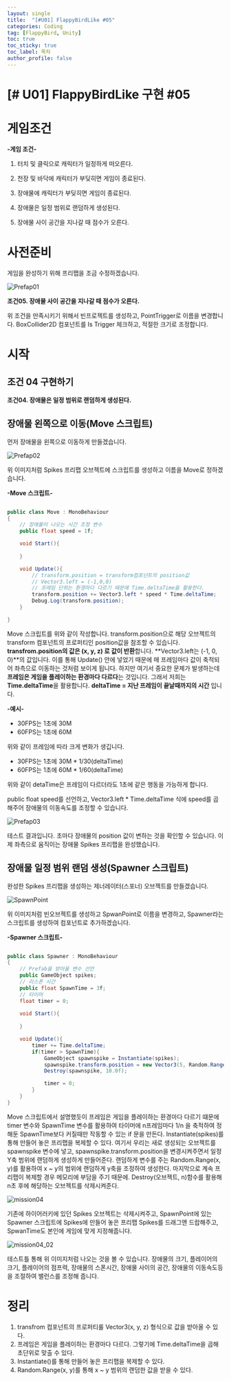 ```yaml
---
layout: single
title:  "[#U01] FlappyBirdLike #05"
categories: Coding
tag: [FlappyBird, Unity]
toc: true 
toc_sticky: true 
toc_label: 목차    
author_profile: false
---
```


# [# U01] FlappyBirdLike 구현 #05

# 게임조건

**-게임 조건-**

1. 터치 및 클릭으로 캐릭터가 일정하게 떠오른다.

2. 천장 및 바닥에 캐릭터가 부딪히면 게임이 종료된다.

3. 장애물에 캐릭터가 부딪히면 게임이 종료된다.

4. 장애물은 일정 범위로 랜덤하게 생성된다.

5. 장애물 사이 공간을 지나갈 때 점수가 오른다.

   

# 사전준비   
게임을 완성하기 위해 프리팹을 조금 수정하겠습니다.

![Prefap01](https://github.com/DozeKR/DozeKR.github.io/blob/master/images/2023-02-16-unity_flappybird05/Prefap01.png?raw=true)

**조건05. 장애물 사이 공간을 지나갈 때 점수가 오른다.**

위 조건을 만족시키기 위해서 빈프로젝트를 생성하고, PointTrigger로 이름을 변경합니다.  BoxCollider2D 컴포넌트를 Is Trigger 체크하고, 적절한 크기로 조정합니다.




# 시작

## 조건 04 구현하기



**조건04. 장애물은 일정 범위로 랜덤하게 생성된다.**




## 장애물 왼쪽으로 이동(Move 스크립트)
먼저 장애물을 왼쪽으로 이동하게 만들겠습니다.

![Prefap02](https://github.com/DozeKR/DozeKR.github.io/blob/master/images/2023-02-16-unity_flappybird05/Prefap02.png?raw=true)

위 이미지처럼 Spikes 프리팹 오브젝트에 스크립트를 생성하고 이름을 Move로 정하겠습니다.

**-Move 스크립트-**

```c#

public class Move : MonoBehaviour
{
    // 장애물이 나오는 시간 조정 변수
    public float speed = 1f;

    void Start(){
        
    }

    void Update(){
        // transform.position = transform컴포넌트의 position값
        // Vector3.left = (-1,0,0) 
        // 프레임 단위는 환경마다 다르기 때문에 Time.deltaTime을 활용한다.
        transform.position += Vector3.left * speed * Time.deltaTime;
        Debug.Log(transform.position);
    }

}

```

Move 스크립트를 위와 같이 작성합니다.
transform.position으로 해당 오브젝트의 transform 컴포넌트의 프로퍼티인 position값을 참조할 수 있습니다.
**transfrom.position의 값은 (x, y, z) 로 값이 반환**합니다.
**Vector3.left는 (-1, 0, 0)**의 값입니다. 이를 통해 Update() 안에 넣었기 때문에 매 프레임마다 값이 축적되어 좌측으로 이동하는 것처럼 보이게 됩니다.
하지만 여기서 중요한 문제가 발생하는데 **프레임은 게임을 플레이하는 환경마다 다르다**는 것입니다. 그래서 저희는 **Time.deltaTime**을 활용합니다.
**deltaTime = 지난 프레임이 끝날때까지의 시간** 입니다.

**-예시-**
* 30FPS는 1초에 30M
* 60FPS는 1초에 60M
  

위와 같이 프레임에 따라 크게 변화가 생깁니다. 
* 30FPS는 1초에 30M * 1/30(deltaTime)
* 60FPS는 1초에 60M * 1/60(deltaTime)
  

위와 같이 detaTime은 프레임이 다르더라도 1초에 같은 행동을 가능하게 합니다.

public float speed를 선언하고, Vector3.left * Time.deltaTime 식에 speed를 곱해주어 장애물의 이동속도를 조정할 수 있습니다.



![Prefap03](https://github.com/DozeKR/DozeKR.github.io/blob/master/images/2023-02-16-unity_flappybird05/Prefap03.png?raw=true)

테스트 결과입니다. 초마다 장애물의 position 값이 변하는 것을 확인할 수 있습니다.
이제 좌측으로 움직이는 장애물 Spikes 프리팹을 완성했습니다.




## 장애물 일정 범위 랜덤 생성(Spawner 스크립트)
완성한 Spikes 프리팹을 생성하는 제너레이터(스포너) 오브젝트를 만들겠습니다.

![SpawnPoint](https://github.com/DozeKR/DozeKR.github.io/blob/master/images/2023-02-16-unity_flappybird05/SpawnPoint.png?raw=true)

위 이미지처럼 빈오브젝트를 생성하고 SpwanPoint로 이름을 변경하고, Spawner라는 스크립트를 생성하여 컴포넌트로 추가하겠습니다.



**-Spawner 스크립트-**

```c#

public class Spawner : MonoBehaviour
{
    // Prefab을 받아올 변수 선언
    public GameObject spikes;
    // 리스폰 시간
    public float SpawnTime = 3f;
    // 타이머
    float timer = 0;
    
    void Start(){
        
    }

    void Update(){
        timer += Time.deltaTime;
        if(timer > SpawnTime){
            GameObject spawnspike = Instantiate(spikes);
            spawnspike.transform.position = new Vector3(5, Random.Range(-1.5f, 1.5f), 0);
            Destroy(spawnspike, 10.0f);

            timer = 0;
        }
    }
}

```

Move 스크립트에서 설명했듯이 프레임은 게임을 플레이하는 환경마다 다르기 떄문에 timer 변수와 SpawnTime 변수를 활용하여 타이머에 n프레임마다 1/n 을 축적하여 정해둔 SpawnTime보다 커질때만 작동할 수 있는 if 문을 만든다. 
Instantiate(spikes)를 통해 만들어 놓은 프리팹을 복제할 수 있다. 
여기서 우리는 새로 생성되는 오브젝트를 spawnspike 변수에 넣고, spawnspike.transform.position을 변경시켜주면서 일정 Y축 범위에 랜덤하게 생성하게 만들어준다.
랜덤하게 변수를 주는 Random.Range(x, y)를 활용하여 x ~ y의 범위에 랜덤하게 y축을 조정하여 생성한다.
마지막으로 계속 프리팹이 복제할 경우 메모리에 부담을 주기 때문에. Destroy(오브젝트, n)함수를 활용해 n초 후에 해당하는 오브젝트를 삭제시켜준다.



![mission04](https://github.com/DozeKR/DozeKR.github.io/blob/master/images/2023-02-16-unity_flappybird05/mission04.png?raw=true)

기존에 하이어러키에 있던 Spikes 오브젝트는 삭제시켜주고, SpawnPoint에 있는 Spawner 스크립트에 Spikes에 만들어 놓은 프리팹 Spikes를 드래그앤 드랍해주고, SpwanTime도 본인에 게임에 맞게 지정해줍니다.



![mission04_02](https://github.com/DozeKR/DozeKR.github.io/blob/master/images/2023-02-16-unity_flappybird05/mission04_02.png?raw=true)

테스트틀 통해 위 이미지처럼 나오는 것을 볼 수 있습니다. 장애물의 크기, 플레이어의 크기, 플레이어의 점프력, 장애물의 스폰시간,  장애물 사이의  공간, 장애물의 이동속도등을 조절하여 밸런스를 조정해 줍니다.



# 정리
1. transfrom 컴포넌트의 프로퍼티룰 Vector3(x, y, z) 형식으로 값을 받아올 수 있다.
2. 프레임은 게임을 플레이하는 환경마다 다르다. 그렇기에 Time.deltaTime을 곱해 초단위로 맞출 수 있다.
3. Instantiate()를 통해 만들어 놓은 프리팹을 복제할 수 있다.
4. Random.Range(x, y)를 통해 x ~ y 범위의 랜덤한 값을 받을 수 있다.